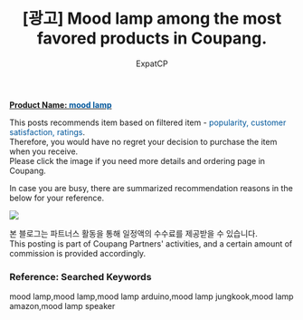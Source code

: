﻿---
layout: post
title: " [광고] Mood lamp among the most favored products in Coupang."
author: ExpatCP
categories: [ Living/Furniture ]
tags: [mood lamp,mood lamp,mood lamp arduino,mood lamp jungkook,mood lamp amazon,mood lamp speaker]
image: https://thumbnail9.coupangcdn.com/thumbnails/remote/492x492ex/image/retail/images/78233876369878-df4c652a-8be2-4f6d-b5c2-2c56be425067.jpg 
---

<a href="https://link.coupang.com/a/lTUOv"><b>Product Name: <font color='#01579B'>mood lamp</font></b></a>

This posts recommends item based on filtered item - <font color='#01579B'>popularity, customer satisfaction, ratings</font>.<br>
Therefore, you would have no regret your decision to purchase the item when you receive.<br>
Please click the image if you need more details and ordering page in Coupang. 

In case you are busy, there are summarized recommendation reasons in the below for your reference. 

<a href="https://link.coupang.com/a/lTUOv"><img src="https://thumbnail9.coupangcdn.com/thumbnails/remote/q89/image/retail/images/79558332227597-d9463ba2-bd07-47cd-8f59-dd2a77596208.png"></a> 

본 블로그는 파트너스 활동을 통해 일정액의 수수료를 제공받을 수 있습니다.<br>
This posting is part of Coupang Partners' activities, and a certain amount of commission is provided accordingly.

### Reference: Searched Keywords  
mood lamp,mood lamp,mood lamp arduino,mood lamp jungkook,mood lamp amazon,mood lamp speaker
